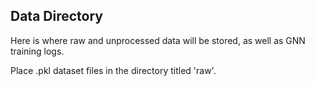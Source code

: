 ## Data Directory

Here is where raw and unprocessed data will be stored, as well as GNN training logs.

Place .pkl dataset files in the directory titled 'raw'.
